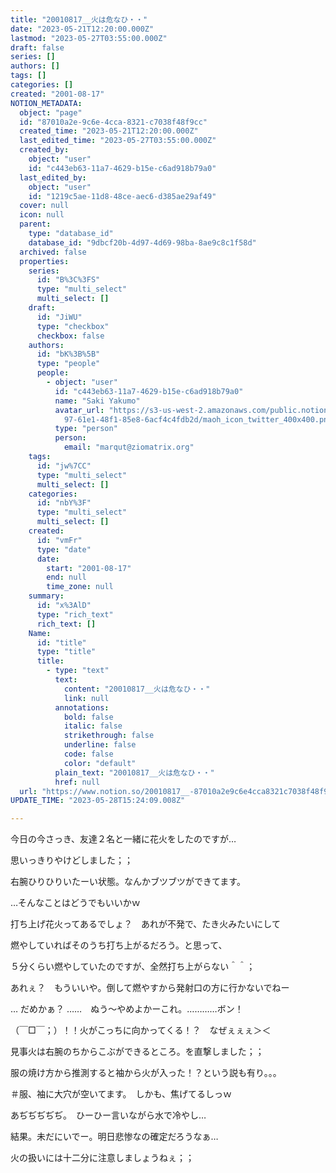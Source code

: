 ```yaml
---
title: "20010817__火は危なひ・・"
date: "2023-05-21T12:20:00.000Z"
lastmod: "2023-05-27T03:55:00.000Z"
draft: false
series: []
authors: []
tags: []
categories: []
created: "2001-08-17"
NOTION_METADATA:
  object: "page"
  id: "87010a2e-9c6e-4cca-8321-c7038f48f9cc"
  created_time: "2023-05-21T12:20:00.000Z"
  last_edited_time: "2023-05-27T03:55:00.000Z"
  created_by:
    object: "user"
    id: "c443eb63-11a7-4629-b15e-c6ad918b79a0"
  last_edited_by:
    object: "user"
    id: "1219c5ae-11d8-48ce-aec6-d385ae29af49"
  cover: null
  icon: null
  parent:
    type: "database_id"
    database_id: "9dbcf20b-4d97-4d69-98ba-8ae9c8c1f58d"
  archived: false
  properties:
    series:
      id: "B%3C%3FS"
      type: "multi_select"
      multi_select: []
    draft:
      id: "JiWU"
      type: "checkbox"
      checkbox: false
    authors:
      id: "bK%3B%5B"
      type: "people"
      people:
        - object: "user"
          id: "c443eb63-11a7-4629-b15e-c6ad918b79a0"
          name: "Saki Yakumo"
          avatar_url: "https://s3-us-west-2.amazonaws.com/public.notion-static.com/3ad1c4\
            97-61e1-48f1-85e8-6acf4c4fdb2d/maoh_icon_twitter_400x400.png"
          type: "person"
          person:
            email: "marqut@ziomatrix.org"
    tags:
      id: "jw%7CC"
      type: "multi_select"
      multi_select: []
    categories:
      id: "nbY%3F"
      type: "multi_select"
      multi_select: []
    created:
      id: "vmFr"
      type: "date"
      date:
        start: "2001-08-17"
        end: null
        time_zone: null
    summary:
      id: "x%3AlD"
      type: "rich_text"
      rich_text: []
    Name:
      id: "title"
      type: "title"
      title:
        - type: "text"
          text:
            content: "20010817__火は危なひ・・"
            link: null
          annotations:
            bold: false
            italic: false
            strikethrough: false
            underline: false
            code: false
            color: "default"
          plain_text: "20010817__火は危なひ・・"
          href: null
  url: "https://www.notion.so/20010817__-87010a2e9c6e4cca8321c7038f48f9cc"
UPDATE_TIME: "2023-05-28T15:24:09.008Z"

---
```

<link rel="stylesheet" href="https://cdn.jsdelivr.net/npm/katex@0.16.2/dist/katex.min.css" integrity="sha384-bYdxxUwYipFNohQlHt0bjN/LCpueqWz13HufFEV1SUatKs1cm4L6fFgCi1jT643X" crossorigin="anonymous">


今日の今さっき、友達２名と一緒に花火をしたのですが…


思いっきりやけどしました；；


右腕ひりひりいたーい状態。なんかブツブツができてます。


…そんなことはどうでもいいかｗ


打ち上げ花火ってあるでしょ？　あれが不発で、たき火みたいにして


燃やしていればそのうち打ち上がるだろう。と思って、


５分くらい燃やしていたのですが、全然打ち上がらない＾＾；


あれぇ？　もういいや。倒して燃やすから発射口の方に行かないでねー


… だめかぁ？ ……　ぬう～やめよかーこれ。…………ボン！


（￣□￣；）！！火がこっちに向かってくる！？　なぜぇぇぇ＞＜


見事火は右腕のちからこぶができるところ。を直撃しました；；


服の焼け方から推測すると袖から火が入った！？という説も有り。。。


＃服、袖に大穴が空いてます。　しかも、焦げてるしっｗ


あぢぢぢぢぢ。　ひーひー言いながら水で冷やし…


結果。未だにいでー。明日悲惨なの確定だろうなぁ…


火の扱いには十二分に注意しましょうねぇ；；


